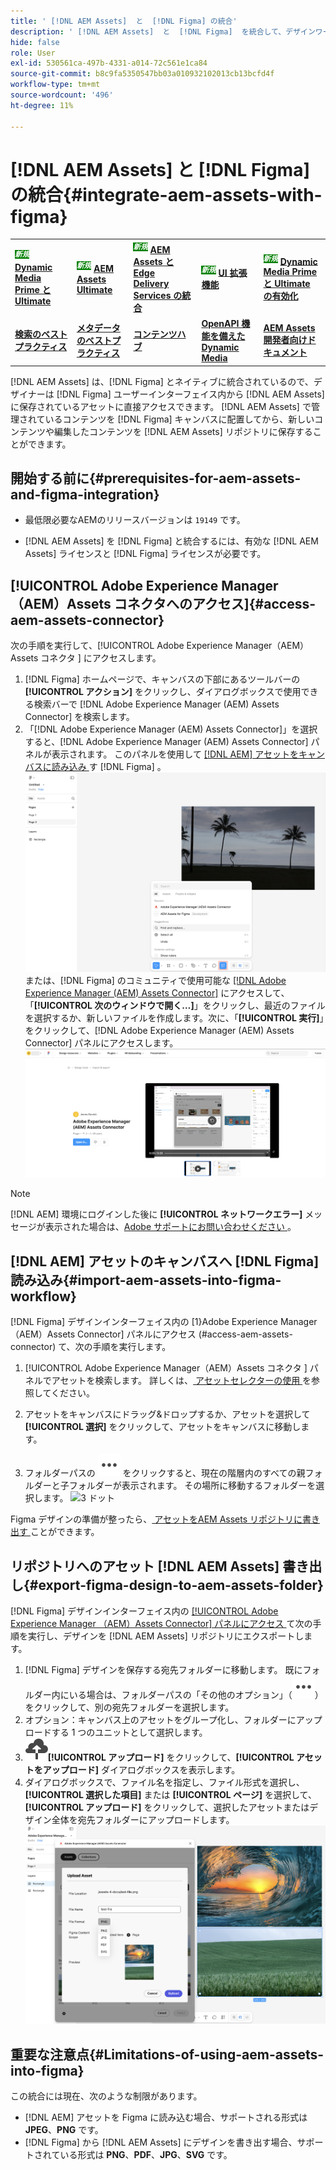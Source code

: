 ```yaml
---
title: ' [!DNL AEM Assets]  と  [!DNL Figma] の統合'
description: ' [!DNL AEM Assets]  と  [!DNL Figma]  を統合して、デザインワークフロー内の組織のアセットにアクセスして使用する方法  [!DNL Figma]  説明します。'
hide: false
role: User
exl-id: 530561ca-497b-4331-a014-72c561e1ca84
source-git-commit: b8c9fa5350547bb03a010932102013cb13bcfd4f
workflow-type: tm+mt
source-wordcount: '496'
ht-degree: 11%

---
```


# [!DNL AEM Assets] と [!DNL Figma] の統合{#integrate-aem-assets-with-figma}

<table>
    <tr>
        <td>
            <sup style= "background-color:#008000; color:#FFFFFF; font-weight:bold"><i>新規</i></sup> <a href="/help/assets/dynamic-media/dm-prime-ultimate.md"><b>Dynamic Media Prime と Ultimate</b></a>
        </td>
        <td>
            <sup style= "background-color:#008000; color:#FFFFFF; font-weight:bold"><i>新規</i></sup> <a href="/help/assets/assets-ultimate-overview.md"><b>AEM Assets Ultimate</b></a>
        </td>
        <td>
            <sup style= "background-color:#008000; color:#FFFFFF; font-weight:bold"><i>新規</i></sup> <a href="/help/assets/integrate-aem-assets-edge-delivery-services.md"><b>AEM Assets と Edge Delivery Services の統合</b></a>
        </td>
        <td>
            <sup style= "background-color:#008000; color:#FFFFFF; font-weight:bold"><i>新規</i></sup> <a href="/help/assets/aem-assets-view-ui-extensibility.md"><b>UI 拡張機能</b></a>
        </td>
          <td>
            <sup style= "background-color:#008000; color:#FFFFFF; font-weight:bold"><i>新規</i></sup> <a href="/help/assets/dynamic-media/enable-dynamic-media-prime-and-ultimate.md"><b>Dynamic Media Prime と Ultimate の有効化</b></a>
        </td>
    </tr>
    <tr>
        <td>
            <a href="/help/assets/search-best-practices.md"><b>検索のベストプラクティス</b></a>
        </td>
        <td>
            <a href="/help/assets/metadata-best-practices.md"><b>メタデータのベストプラクティス</b></a>
        </td>
        <td>
            <a href="/help/assets/product-overview.md"><b>コンテンツハブ</b></a>
        </td>
        <td>
            <a href="/help/assets/dynamic-media-open-apis-overview.md"><b>OpenAPI 機能を備えた Dynamic Media</b></a>
        </td>
        <td>
            <a href="https://developer.adobe.com/experience-cloud/experience-manager-apis/"><b>AEM Assets 開発者向けドキュメント</b></a>
        </td>
    </tr>
</table>

[!DNL AEM Assets] は、[!DNL Figma] とネイティブに統合されているので、デザイナーは [!DNL Figma] ユーザーインターフェイス内から [!DNL AEM Assets] に保存されているアセットに直接アクセスできます。 [!DNL AEM Assets] で管理されているコンテンツを [!DNL Figma] キャンバスに配置してから、新しいコンテンツや編集したコンテンツを [!DNL AEM Assets] リポジトリに保存することができます。

## 開始する前に{#prerequisites-for-aem-assets-and-figma-integration}

* 最低限必要なAEMのリリースバージョンは `19149` です。

* [!DNL AEM Assets] を [!DNL Figma] と統合するには、有効な [!DNL AEM Assets] ライセンスと [!DNL Figma] ライセンスが必要です。

## [!UICONTROL Adobe Experience Manager（AEM）Assets コネクタへのアクセス &#x200B;]{#access-aem-assets-connector}

次の手順を実行して、[!UICONTROL Adobe Experience Manager（AEM）Assets コネクタ &#x200B;] にアクセスします。

1. [!DNL Figma] ホームページで、キャンバスの下部にあるツールバーの **[!UICONTROL アクション]** をクリックし、ダイアログボックスで使用できる検索バーで [!DNL Adobe Experience Manager (AEM) Assets Connector] を検索します。
1. 「[!DNL Adobe Experience Manager (AEM) Assets Connector]」を選択すると、[!DNL Adobe Experience Manager (AEM) Assets Connector] パネルが表示されます。 このパネルを使用して [ [!DNL AEM]  アセットをキャンバスに読み込み ](#import-aem-assets-into-figma-workflow) す  [!DNL Figma] 。
   ![ アクション ](/help/assets/assets/actions-on-figma.png)
または、[!DNL Figma] のコミュニティで使用可能な [[!DNL Adobe Experience Manager (AEM) Assets Connector]](https://www.figma.com/community/plugin/1512561378275712210/adobe-experience-manager-aem-assets-connector) にアクセスして、「**[!UICONTROL 次のウィンドウで開く…]**」をクリックし、最近のファイルを選択するか、新しいファイルを作成します。次に、「**[!UICONTROL 実行]**」をクリックして、[!DNL Adobe Experience Manager (AEM) Assets Connector] パネルにアクセスします。
   ![plugin-page-on-figma-community](/help/assets/assets/plugin-page-on-figma-community.png)

>[!NOTE]
>
> [!DNL AEM] 環境にログインした後に **[!UICONTROL ネットワークエラー]** メッセージが表示された場合は、[Adobe サポートにお問い合わせください ](https://helpx.adobe.com/jp/contact.html)。

## [!DNL AEM] アセットのキャンバスへ [!DNL Figma] 読み込み{#import-aem-assets-into-figma-workflow}

[!DNL Figma] デザインインターフェイス内の [1&rbrace;Adobe Experience Manager（AEM）Assets Connector] パネルにアクセス (#access-aem-assets-connector) て、次の手順を実行します。

1. [!UICONTROL Adobe Experience Manager（AEM）Assets コネクタ &#x200B;] パネルでアセットを検索します。 詳しくは、[ アセットセレクターの使用 ](https://experienceleague.adobe.com/ja/docs/experience-manager-cloud-service/content/assets/manage/asset-selector/overview-asset-selector#using-asset-selector) を参照してください。

1. アセットをキャンバスにドラッグ&amp;ドロップするか、アセットを選択して **[!UICONTROL 選択]** をクリックして、アセットをキャンバスに移動します。

1. フォルダーパスの ![3 つのドット ](/help/assets/assets/three-dots.svg) をクリックすると、現在の階層内のすべての親フォルダーと子フォルダーが表示されます。 その場所に移動するフォルダーを選択します。
   ![3 ドット ](/help/assets/assets/assets-folder-structure.png)

Figma デザインの準備が整ったら、[ アセットをAEM Assets リポジトリに書き出す ](#export-figma-design-to-aem-assets-folder) ことができます。

## リポジトリへのアセット [!DNL AEM Assets] 書き出し{#export-figma-design-to-aem-assets-folder}

[!DNL Figma] デザインインターフェイス内の [[!UICONTROL Adobe Experience Manager （AEM）Assets Connector] パネルにアクセス ](#access-aem-assets-connector) て次の手順を実行し、デザインを [!DNL AEM Assets] リポジトリにエクスポートします。

1. [!DNL Figma] デザインを保存する宛先フォルダーに移動します。 既にフォルダー内にいる場合は、フォルダーパスの「その他のオプション」（![3 つのドット ](/help/assets/assets/three-dots.svg)）をクリックして、別の宛先フォルダーを選択します。
1. オプション：キャンバス上のアセットをグループ化し、フォルダーにアップロードする 1 つのユニットとして選択します。
1. ![ ファイルのアップロード ](/help/assets/assets/upload-icon.svg)**[!UICONTROL アップロード]** をクリックして、**[!UICONTROL アセットをアップロード]** ダイアログボックスを表示します。
1. ダイアログボックスで、ファイル名を指定し、ファイル形式を選択し、**[!UICONTROL 選択した項目]** または **[!UICONTROL ページ]** を選択して、**[!UICONTROL アップロード]** をクリックして、選択したアセットまたはデザイン全体を宛先フォルダーにアップロードします。
   ![figma デザインをアップロード ](/help/assets/assets/upload-figma-design.png)

## 重要な注意点{#Limitations-of-using-aem-assets-into-figma}

この統合には現在、次のような制限があります。

* [!DNL AEM] アセットを Figma に読み込む場合、サポートされる形式は **JPEG**、**PNG** です。
* [!DNL Figma] から [!DNL AEM Assets] にデザインを書き出す場合、サポートされている形式は **PNG**、**PDF**、**JPG**、**SVG** です。

